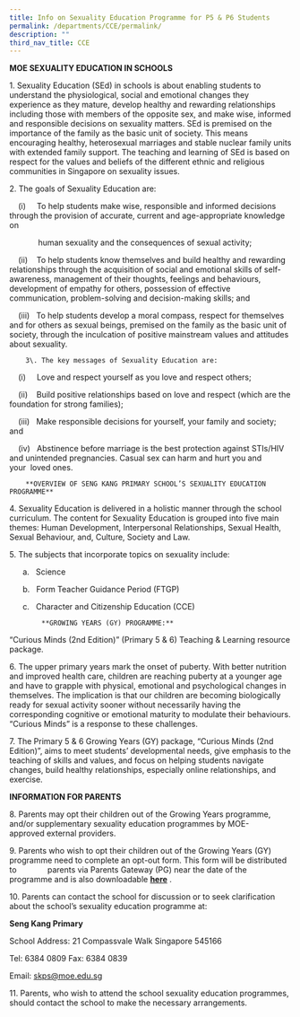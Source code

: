 ```yaml
---
title: Info on Sexuality Education Programme for P5 & P6 Students
permalink: /departments/CCE/permalink/
description: ""
third_nav_title: CCE
---
```

**MOE SEXUALITY EDUCATION IN SCHOOLS**

1\. Sexuality Education (SEd) in schools is about enabling students to understand the physiological, social and emotional changes they experience as they mature, develop healthy and rewarding relationships including those with members of the opposite sex, and make wise, informed and responsible decisions on sexuality matters. SEd is premised on the importance of the family as the basic unit of society. This means encouraging healthy, heterosexual marriages and stable nuclear family units with extended family support. The teaching and learning of SEd is based on respect for the values and beliefs of the different ethnic and religious communities in Singapore on sexuality issues.

2\. The goals of Sexuality Education are:

    (i)     To help students make wise, responsible and informed decisions through the provision of accurate, current and age-appropriate knowledge on      

             human sexuality and the consequences of sexual activity;

    (ii)    To help students know themselves and build healthy and rewarding relationships through the acquisition of social and emotional skills of self-awareness, management of their thoughts, feelings and behaviours, development of empathy for others, possession of effective communication, problem-solving and decision-making skills; and  

    (iii)   To help students develop a moral compass, respect for themselves and for others as sexual beings, premised on the family as the basic unit of society, through the inculcation of positive mainstream values and attitudes about sexuality.
		
		3\. The key messages of Sexuality Education are:

    (i)     Love and respect yourself as you love and respect others;

    (ii)    Build positive relationships based on love and respect (which are the foundation for strong families);

    (iii)   Make responsible decisions for yourself, your family and society; and

    (iv)   Abstinence before marriage is the best protection against STIs/HIV and unintended pregnancies. Casual sex can harm and hurt you and your  loved ones.
	
	
		**OVERVIEW OF SENG KANG PRIMARY SCHOOL’S SEXUALITY EDUCATION PROGRAMME**

4\. Sexuality Education is delivered in a holistic manner through the school curriculum. The content for Sexuality Education is grouped into five main themes: Human Development, Interpersonal Relationships, Sexual Health, Sexual Behaviour, and, Culture, Society and Law. 


5\. The subjects that incorporate topics on sexuality include:

      a.   Science

      b.   Form Teacher Guidance Period (FTGP)

      c.   Character and Citizenship Education (CCE)
			
			**GROWING YEARS (GY) PROGRAMME:**

“Curious Minds (2nd Edition)” (Primary 5 & 6) Teaching & Learning resource package.

  

6\. The upper primary years mark the onset of puberty. With better nutrition and improved health care, children are reaching puberty at a younger age and have to grapple with physical, emotional and psychological changes in themselves. The implication is that our children are becoming biologically ready for sexual activity sooner without necessarily having the corresponding cognitive or emotional maturity to modulate their behaviours. “Curious Minds” is a response to these challenges.

  

7\. The Primary 5 & 6 Growing Years (GY) package, “Curious Minds (2nd Edition)”, aims to meet students’ developmental needs, give emphasis to the teaching of skills and values, and focus on helping students navigate changes, build healthy relationships, especially online relationships, and exercise.

  
	
	
	
	


**INFORMATION FOR PARENTS**

8\. Parents may opt their children out of the Growing Years programme, and/or supplementary sexuality education programmes by MOE-approved external providers.

  

9\. Parents who wish to opt their children out of the Growing Years (GY) programme need to complete an opt-out form. This form will be distributed to              parents via Parents Gateway (PG) near the date of the programme and is also downloadable [**here**](https://sengkangpri.moe.edu.sg/qql/slot/u532/Departments/CCE/2022/Info%20on%20Sexuality%20Education/P5_P6%20Growing%20Year%20%20Letter%20to%20Parents%20Opt%20Out%20Form.pdf) .

  

10\. Parents can contact the school for discussion or to seek clarification about the school’s sexuality education programme at: 

**Seng Kang Primary** 

School Address: 21 Compassvale Walk Singapore 545166 

Tel: 6384 0809 Fax: 6384 0839 

Email: skps@moe.edu.sg

  

11\. Parents, who wish to attend the school sexuality education programmes, should contact the school to make the necessary arrangements.